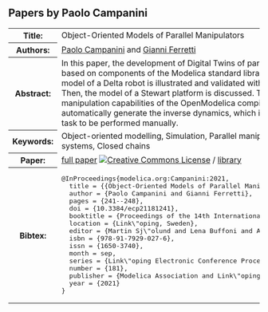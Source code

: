 ## Papers by Paolo Campanini
<table><tr><th>Title:</th>
<td>Object-Oriented Models of Parallel Manipulators</td>
</tr>
<tr><th>Authors:</th>
<td>
<a href="/proceedings/authors/PaoloCampanini">Paolo Campanini</a> and <a href="/proceedings/authors/GianniFerretti">Gianni Ferretti</a></td>
</tr>
<tr><th>Abstract:</th>
<td>In this paper, the development of Digital Twins of parallel manipulator is described, based on components of the Modelica standard library only. At first, the dynamic model of a Delta robot is illustrated and validated with respect to experimental data. Then, the model of a Stewart platform is discussed. Thanks to the symbolic manipulation capabilities of the OpenModelica compiler, the model is then used to automatically generate the inverse dynamics, which is in general is a quite difficult task to be performed manually.</td></tr>
<tr><th>Keywords:</th>
<td>Object-oriented modelling, Simulation, Parallel manipulators, Modelica, DAE systems, Closed chains</td></tr>
<tr><th>Paper:</th>
<td><a href="https://doi.org/10.3384/ecp21181241">full paper</a> <a rel="license" href="http://creativecommons.org/licenses/by/4.0/"><img alt="Creative Commons License" style="border-width:0" src="https://i.creativecommons.org/l/by/4.0/88x31.png" /></a> / <a href="https://github.com/looms-polimi/Parallel_manipulators">library</a></td>
</tr>
<tr><th>Bibtex:</th>
<td><pre>
@InProceedings{modelica.org:Campanini:2021,
  title = {{Object-Oriented Models of Parallel Manipulators}},
  author = {Paolo Campanini and Gianni Ferretti},
  pages = {241--248},
  doi = {10.3384/ecp21181241},
  booktitle = {Proceedings of the 14th International Modelica Conference},
  location = {Link\&quot;oping, Sweden},
  editor = {Martin Sj\&quot;olund and Lena Buffoni and Adrian Pop and Lennart Ochel},
  isbn = {978-91-7929-027-6},
  issn = {1650-3740},
  month = sep,
  series = {Link\&quot;oping Electronic Conference Proceedings},
  number = {181},
  publisher = {Modelica Association and Link\&quot;oping University Electronic Press},
  year = {2021}
}
</pre></td></tr>
</table><br>
